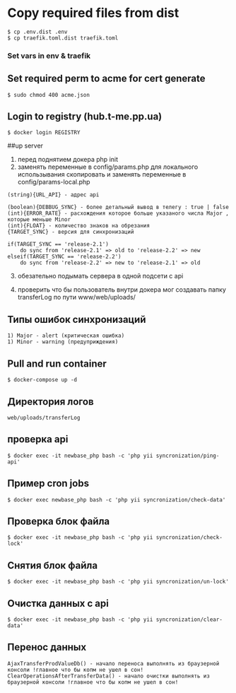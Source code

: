# Copy required files from dist

```
$ cp .env.dist .env
$ cp traefik.toml.dist traefik.toml
```

### Set vars in env & traefik

## Set required perm to acme for cert generate
```
$ sudo chmod 400 acme.json
```

## Login to registry (hub.t-me.pp.ua)
```
$ docker login REGISTRY
```
##up server 

1) перед поднятием докера php init 
2) заменять переменные в config/params.php для локального использывания скопировать и заменять переменные в config/params-local.php
```
(string){URL_API} - адрес api 

(boolean){DEBBUG_SYNC} - более детальный вывод в телегу : true | false
(int){ERROR_RATE} - расхождения которое больше указаного числа Major , которые меньше Minor
(int){FLOAT} - количество знаков на обрезания 
{TARGET_SYNC} - версия для синхронизаций 

if(TARGET_SYNC == 'release-2.1') 
    do sync from 'release-2.1' => old to 'release-2.2' => new
elseif(TARGET_SYNC == 'release-2.2')
    do sync from 'release-2.2' => new to 'release-2.1' => old
```
3) обезательно подымать сервера в одной подсети с api 

4) проверить что бы пользователь внутри докера мог создавать папку transferLog по пути www/web/uploads/

## Типы ошибок синхронизаций 
```
1) Major - alert (критическая ошибка)
1) Minor - warning (предуприждения)
```
## Pull and run container
```
$ docker-compose up -d
```
## Директория логов 
```
web/uploads/transferLog 
```
## проверка api 
```
$ docker exec -it newbase_php bash -c 'php yii syncronization/ping-api'
```
## Пример cron jobs
```
$ docker exec newbase_php bash -c 'php yii syncronization/check-data'
```
## Проверка блок файла 
```
$ docker exec -it newbase_php bash -c 'php yii syncronization/check-lock'
```
## Снятия блок файла 
```
$ docker exec -it newbase_php bash -c 'php yii syncronization/un-lock'
```
## Очистка данных с аpi
```
$ docker exec -it newbase_php bash -c 'php yii syncronization/clear-data'
```
## Перенос данных 
```
AjaxTransferProdValueDb() - начало переноса выполнять из браузерной консоли !главное что бы копм не ушел в сон!
ClearOperationsAfterTransferData() - начало очистки выполнять из браузерной консоли !главное что бы копм не ушел в сон!
```